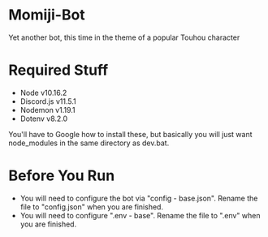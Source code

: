 # Momiji-Bot
Yet another bot, this time in the theme of a popular Touhou character

# Required Stuff
- Node v10.16.2
- Discord.js v11.5.1
- Nodemon v1.19.1
- Dotenv v8.2.0

You'll have to Google how to install these, but basically you will just want node_modules in the same directory as dev.bat.

# Before You Run
- You will need to configure the bot via "config - base.json". Rename the file to "config.json" when you are finished.
- You will need to configure ".env - base". Rename the file to ".env" when you are finished.
